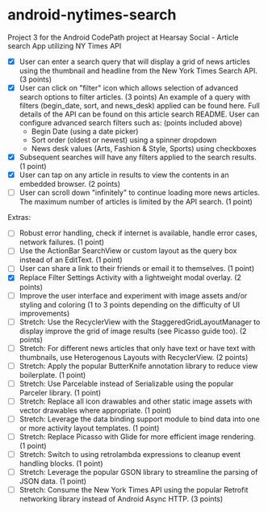 # android-nytimes-search
Project 3 for the Android CodePath project at Hearsay Social - Article search App utilizing NY Times API

- [x] User can enter a search query that will display a grid of news articles using the thumbnail and headline from the New York Times Search API. (3 points)
- [x] User can click on "filter" icon which allows selection of advanced search options to filter articles. (3 points)
    An example of a query with filters (begin_date, sort, and news_desk) applied can be found here. Full details of the API can be found on this article search README.
    User can configure advanced search filters such as: (points included above)
    - Begin Date (using a date picker)
    - Sort order (oldest or newest) using a spinner dropdown
    - News desk values (Arts, Fashion & Style, Sports) using checkboxes
- [x] Subsequent searches will have any filters applied to the search results. (1 point)
- [x] User can tap on any article in results to view the contents in an embedded browser. (2 points)
- [ ] User can scroll down "infinitely" to continue loading more news articles. The maximum number of articles is limited by the API search. (1 point)

Extras:
- [ ] Robust error handling, check if internet is available, handle error cases, network failures. (1 point)
- [ ] Use the ActionBar SearchView or custom layout as the query box instead of an EditText. (1 point)
- [ ] User can share a link to their friends or email it to themselves. (1 point)
- [x] Replace Filter Settings Activity with a lightweight modal overlay. (2 points)
- [ ] Improve the user interface and experiment with image assets and/or styling and coloring (1 to 3 points depending on the difficulty of UI improvements)
- [ ] Stretch: Use the RecyclerView with the StaggeredGridLayoutManager to display improve the grid of image results (see Picasso guide too). (2 points)
- [ ] Stretch: For different news articles that only have text or have text with thumbnails, use Heterogenous Layouts with RecyclerView. (2 points)
- [ ] Stretch: Apply the popular ButterKnife annotation library to reduce view boilerplate. (1 point)
- [ ] Stretch: Use Parcelable instead of Serializable using the popular Parceler library. (1 point)
- [ ] Stretch: Replace all icon drawables and other static image assets with vector drawables where appropriate. (1 point)
- [ ] Stretch: Leverage the data binding support module to bind data into one or more activity layout templates. (1 point)
- [ ] Stretch: Replace Picasso with Glide for more efficient image rendering. (1 point)
- [ ] Stretch: Switch to using retrolambda expressions to cleanup event handling blocks. (1 point)
- [ ] Stretch: Leverage the popular GSON library to streamline the parsing of JSON data. (1 point)
- [ ] Stretch: Consume the New York Times API using the popular Retrofit networking library instead of Android Async HTTP. (3 points)
